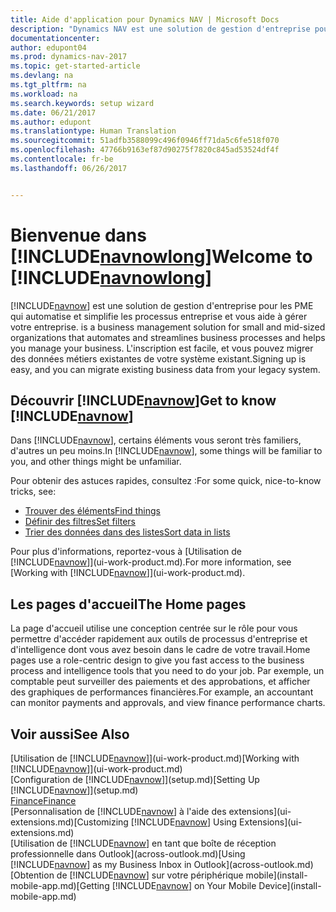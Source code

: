 ```yaml
---
title: Aide d'application pour Dynamics NAV | Microsoft Docs
description: "Dynamics NAV est une solution de gestion d'entreprise pour les PME qui automatise et simplifie les processus entreprise et vous aide à gérer votre entreprise."
documentationcenter: 
author: edupont04
ms.prod: dynamics-nav-2017
ms.topic: get-started-article
ms.devlang: na
ms.tgt_pltfrm: na
ms.workload: na
ms.search.keywords: setup wizard
ms.date: 06/21/2017
ms.author: edupont
ms.translationtype: Human Translation
ms.sourcegitcommit: 51adfb3588099c496f0946ff71da5c6fe518f070
ms.openlocfilehash: 47766b9163ef87d90275f7820c845ad53524df4f
ms.contentlocale: fr-be
ms.lasthandoff: 06/26/2017


---
```


# <a name="welcome-to-includenavnowlongincludesnavnowlongmdmd"></a><span data-ttu-id="ee593-103">Bienvenue dans [!INCLUDE[navnowlong](includes/navnowlong_md.md)]</span><span class="sxs-lookup"><span data-stu-id="ee593-103">Welcome to [!INCLUDE[navnowlong](includes/navnowlong_md.md)]</span></span>
[!INCLUDE[navnow](includes/navnow_md.md)]<span data-ttu-id="ee593-104"> est une solution de gestion d'entreprise pour les PME qui automatise et simplifie les processus entreprise et vous aide à gérer votre entreprise.</span><span class="sxs-lookup"><span data-stu-id="ee593-104"> is a business management solution for small and mid-sized organizations that automates and streamlines business processes and helps you manage your business.</span></span> <span data-ttu-id="ee593-105">L'inscription est facile, et vous pouvez migrer des données métiers existantes de votre système existant.</span><span class="sxs-lookup"><span data-stu-id="ee593-105">Signing up is easy, and you can migrate existing business data from your legacy system.</span></span>

## <a name="get-to-know-includenavnowincludesnavnowmdmd"></a><span data-ttu-id="ee593-106">Découvrir [!INCLUDE[navnow](includes/navnow_md.md)]</span><span class="sxs-lookup"><span data-stu-id="ee593-106">Get to know [!INCLUDE[navnow](includes/navnow_md.md)]</span></span>
<span data-ttu-id="ee593-107">Dans [!INCLUDE[navnow](includes/navnow_md.md)], certains éléments vous seront très familiers, d'autres un peu moins.</span><span class="sxs-lookup"><span data-stu-id="ee593-107">In [!INCLUDE[navnow](includes/navnow_md.md)], some things will be familiar to you, and other things might be unfamiliar.</span></span>  

<span data-ttu-id="ee593-108">Pour obtenir des astuces rapides, consultez :</span><span class="sxs-lookup"><span data-stu-id="ee593-108">For some quick, nice-to-know tricks, see:</span></span>  

* [<span data-ttu-id="ee593-109">Trouver des éléments</span><span class="sxs-lookup"><span data-stu-id="ee593-109">Find things</span></span>](ui-search.md)  
* [<span data-ttu-id="ee593-110">Définir des filtres</span><span class="sxs-lookup"><span data-stu-id="ee593-110">Set filters</span></span>](ui-enter-criteria-filters.md)  
* [<span data-ttu-id="ee593-111">Trier des données dans des listes</span><span class="sxs-lookup"><span data-stu-id="ee593-111">Sort data in lists</span></span>](ui-sorting.md)  

<span data-ttu-id="ee593-112">Pour plus d'informations, reportez-vous à [Utilisation de [!INCLUDE[navnow](includes/navnow_md.md)]](ui-work-product.md).</span><span class="sxs-lookup"><span data-stu-id="ee593-112">For more information, see [Working with [!INCLUDE[navnow](includes/navnow_md.md)]](ui-work-product.md).</span></span>  

## <a name="the-home-pages"></a><span data-ttu-id="ee593-113">Les pages d'accueil</span><span class="sxs-lookup"><span data-stu-id="ee593-113">The Home pages</span></span>
<span data-ttu-id="ee593-114">La page d'accueil utilise une conception centrée sur le rôle pour vous permettre d'accéder rapidement aux outils de processus d'entreprise et d'intelligence dont vous avez besoin dans le cadre de votre travail.</span><span class="sxs-lookup"><span data-stu-id="ee593-114">Home pages use a role-centric design to give you fast access to the business process and intelligence tools that you need to do your job.</span></span> <span data-ttu-id="ee593-115">Par exemple, un comptable peut surveiller des paiements et des approbations, et afficher des graphiques de performances financières.</span><span class="sxs-lookup"><span data-stu-id="ee593-115">For example, an accountant can monitor payments and approvals, and view finance performance charts.</span></span>  

## <a name="see-also"></a><span data-ttu-id="ee593-116">Voir aussi</span><span class="sxs-lookup"><span data-stu-id="ee593-116">See Also</span></span>
<span data-ttu-id="ee593-117">[Utilisation de [!INCLUDE[navnow](includes/navnow_md.md)]](ui-work-product.md)</span><span class="sxs-lookup"><span data-stu-id="ee593-117">[Working with [!INCLUDE[navnow](includes/navnow_md.md)]](ui-work-product.md)</span></span>  
<span data-ttu-id="ee593-118">[Configuration de [!INCLUDE[navnow](includes/navnow_md.md)]](setup.md)</span><span class="sxs-lookup"><span data-stu-id="ee593-118">[Setting Up [!INCLUDE[navnow](includes/navnow_md.md)]](setup.md)</span></span>  
[<span data-ttu-id="ee593-119">Finance</span><span class="sxs-lookup"><span data-stu-id="ee593-119">Finance</span></span>](finance-setup.md)  
<span data-ttu-id="ee593-120">[Personnalisation de [!INCLUDE[navnow](includes/navnow_md.md)] à l'aide des extensions](ui-extensions.md)</span><span class="sxs-lookup"><span data-stu-id="ee593-120">[Customizing [!INCLUDE[navnow](includes/navnow_md.md)] Using Extensions](ui-extensions.md)</span></span>  
<span data-ttu-id="ee593-121">[Utilisation de [!INCLUDE[navnow](includes/navnow_md.md)] en tant que boîte de réception professionnelle dans Outlook](across-outlook.md)</span><span class="sxs-lookup"><span data-stu-id="ee593-121">[Using [!INCLUDE[navnow](includes/navnow_md.md)] as my Business Inbox in Outlook](across-outlook.md)</span></span>  
<span data-ttu-id="ee593-122">[Obtention de [!INCLUDE[navnow](includes/navnow_md.md)] sur votre périphérique mobile](install-mobile-app.md)</span><span class="sxs-lookup"><span data-stu-id="ee593-122">[Getting [!INCLUDE[navnow](includes/navnow_md.md)] on Your Mobile Device](install-mobile-app.md)</span></span>  


